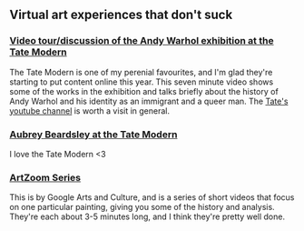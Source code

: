 
## Virtual art experiences that don't suck

### [Video tour/discussion of the Andy Warhol exhibition at the Tate Modern](https://www.youtube.com/watch?v=ZjgAd6Z-dd0)
The Tate Modern is one of my perenial favourites, and I'm glad they're starting to put content online this year. This seven minute video shows some of the works in the exhibition and talks briefly about the history of Andy Warhol and his identity as an immigrant and a queer man. The [Tate's youtube channel](https://www.youtube.com/channel/UC2isDei-lrNSrgGYE4Np3PA) is worth a visit in general.

### [Aubrey Beardsley at the Tate Modern](https://www.youtube.com/watch?v=7irwknBsBHA)

I love the Tate Modern <3

### [ArtZoom Series](https://www.youtube.com/results?search_query=%23ArtZoom)
This is by Google Arts and Culture, and is a series of short videos that focus on one particular painting, giving you some of the history and analysis. They're each about 3-5 minutes long, and I think they're pretty well done.

